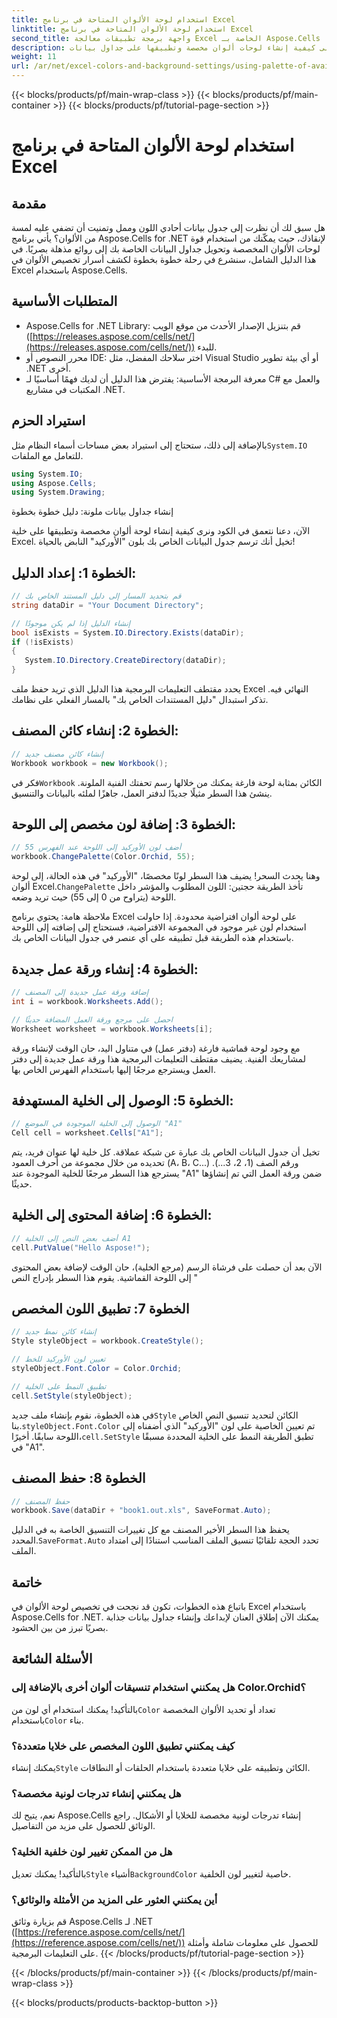 ```yaml
---
title: استخدام لوحة الألوان المتاحة في برنامج Excel
linktitle: استخدام لوحة الألوان المتاحة في برنامج Excel
second_title: واجهة برمجة تطبيقات معالجة Excel الخاصة بـ Aspose.Cells .NET
description: تعرف على كيفية إنشاء لوحات ألوان مخصصة وتطبيقها على جداول بيانات Excel باستخدام Aspose.Cells for .NET. عزز المظهر المرئي لبياناتك باستخدام الألوان النابضة بالحياة وخيارات التنسيق.
weight: 11
url: /ar/net/excel-colors-and-background-settings/using-palette-of-available-colors/
---
```


{{< blocks/products/pf/main-wrap-class >}}
{{< blocks/products/pf/main-container >}}
{{< blocks/products/pf/tutorial-page-section >}}

# استخدام لوحة الألوان المتاحة في برنامج Excel

## مقدمة
هل سبق لك أن نظرت إلى جدول بيانات أحادي اللون وممل وتمنيت أن تضفي عليه لمسة من الألوان؟ يأتي برنامج Aspose.Cells for .NET لإنقاذك، حيث يمكّنك من استخدام قوة لوحات الألوان المخصصة وتحويل جداول البيانات الخاصة بك إلى روائع مذهلة بصريًا. في هذا الدليل الشامل، سنشرع في رحلة خطوة بخطوة لكشف أسرار تخصيص الألوان في Excel باستخدام Aspose.Cells. 

## المتطلبات الأساسية

- Aspose.Cells for .NET Library: قم بتنزيل الإصدار الأحدث من موقع الويب ([https://releases.aspose.com/cells/net/](https://releases.aspose.com/cells/net/)) للبدء. 
- محرر النصوص أو IDE: اختر سلاحك المفضل، مثل Visual Studio أو أي بيئة تطوير .NET أخرى. 
- معرفة البرمجة الأساسية: يفترض هذا الدليل أن لديك فهمًا أساسيًا لـ C# والعمل مع المكتبات في مشاريع .NET.

## استيراد الحزم

 بالإضافة إلى ذلك، ستحتاج إلى استيراد بعض مساحات أسماء النظام مثل`System.IO` للتعامل مع الملفات. 

```csharp
using System.IO;
using Aspose.Cells;
using System.Drawing;
```

إنشاء جداول بيانات ملونة: دليل خطوة بخطوة

الآن، دعنا نتعمق في الكود ونرى كيفية إنشاء لوحة ألوان مخصصة وتطبيقها على خلية Excel. تخيل أنك ترسم جدول البيانات الخاص بك بلون "الأوركيد" النابض بالحياة!

## الخطوة 1: إعداد الدليل:

```csharp
// قم بتحديد المسار إلى دليل المستند الخاص بك
string dataDir = "Your Document Directory";

// إنشاء الدليل إذا لم يكن موجودًا
bool isExists = System.IO.Directory.Exists(dataDir);
if (!isExists)
{
   System.IO.Directory.CreateDirectory(dataDir);
}
```

يحدد مقتطف التعليمات البرمجية هذا الدليل الذي تريد حفظ ملف Excel النهائي فيه. تذكر استبدال "دليل المستندات الخاص بك" بالمسار الفعلي على نظامك.

## الخطوة 2: إنشاء كائن المصنف:

```csharp
// إنشاء كائن مصنف جديد
Workbook workbook = new Workbook();
```

 فكر في`Workbook` الكائن بمثابة لوحة فارغة يمكنك من خلالها رسم تحفتك الفنية الملونة. ينشئ هذا السطر مثيلًا جديدًا لدفتر العمل، جاهزًا لملئه بالبيانات والتنسيق.

## الخطوة 3: إضافة لون مخصص إلى اللوحة:

```csharp
// أضف لون الأوركيد إلى اللوحة عند الفهرس 55
workbook.ChangePalette(Color.Orchid, 55);
```

وهنا يحدث السحر! يضيف هذا السطر لونًا مخصصًا، "الأوركيد" في هذه الحالة، إلى لوحة ألوان Excel.`ChangePalette` تأخذ الطريقة حجتين: اللون المطلوب والمؤشر داخل اللوحة (يتراوح من 0 إلى 55) حيث تريد وضعه. 

ملاحظة هامة: يحتوي برنامج Excel على لوحة ألوان افتراضية محدودة. إذا حاولت استخدام لون غير موجود في المجموعة الافتراضية، فستحتاج إلى إضافته إلى اللوحة باستخدام هذه الطريقة قبل تطبيقه على أي عنصر في جدول البيانات الخاص بك.

## الخطوة 4: إنشاء ورقة عمل جديدة:

```csharp
// إضافة ورقة عمل جديدة إلى المصنف
int i = workbook.Worksheets.Add();

// احصل على مرجع ورقة العمل المضافة حديثًا
Worksheet worksheet = workbook.Worksheets[i];
```

مع وجود لوحة قماشية فارغة (دفتر عمل) في متناول اليد، حان الوقت لإنشاء ورقة لمشاريعك الفنية. يضيف مقتطف التعليمات البرمجية هذا ورقة عمل جديدة إلى دفتر العمل ويسترجع مرجعًا إليها باستخدام الفهرس الخاص بها.

## الخطوة 5: الوصول إلى الخلية المستهدفة:

```csharp
// الوصول إلى الخلية الموجودة في الموضع "A1"
Cell cell = worksheet.Cells["A1"];
```

تخيل أن جدول البيانات الخاص بك عبارة عن شبكة عملاقة. كل خلية لها عنوان فريد، يتم تحديده من خلال مجموعة من أحرف العمود (A، B، C...) ورقم الصف (1، 2، 3...). يسترجع هذا السطر مرجعًا للخلية الموجودة عند "A1" ضمن ورقة العمل التي تم إنشاؤها حديثًا.

## الخطوة 6: إضافة المحتوى إلى الخلية:

```csharp
// أضف بعض النص إلى الخلية A1
cell.PutValue("Hello Aspose!");
```

الآن بعد أن حصلت على فرشاة الرسم (مرجع الخلية)، حان الوقت لإضافة بعض المحتوى إلى اللوحة القماشية. يقوم هذا السطر بإدراج النص "

## الخطوة 7: تطبيق اللون المخصص

```csharp
// إنشاء كائن نمط جديد
Style styleObject = workbook.CreateStyle();

// تعيين لون الأوركيد للخط
styleObject.Font.Color = Color.Orchid;

// تطبيق النمط على الخلية
cell.SetStyle(styleObject);
```

 في هذه الخطوة، نقوم بإنشاء ملف جديد`Style` الكائن لتحديد تنسيق النص الخاص بنا.`styleObject.Font.Color` تم تعيين الخاصية على لون "الأوركيد" الذي أضفناه إلى اللوحة سابقًا. أخيرًا،`cell.SetStyle` تطبق الطريقة النمط على الخلية المحددة مسبقًا في "A1".

## الخطوة 8: حفظ المصنف

```csharp
// حفظ المصنف
workbook.Save(dataDir + "book1.out.xls", SaveFormat.Auto);
```

يحفظ هذا السطر الأخير المصنف مع كل تغييرات التنسيق الخاصة به في الدليل المحدد.`SaveFormat.Auto` تحدد الحجة تلقائيًا تنسيق الملف المناسب استنادًا إلى امتداد الملف.

## خاتمة

باتباع هذه الخطوات، تكون قد نجحت في تخصيص لوحة الألوان في Excel باستخدام Aspose.Cells for .NET. يمكنك الآن إطلاق العنان لإبداعك وإنشاء جداول بيانات جذابة بصريًا تبرز من بين الحشود. 

## الأسئلة الشائعة

### هل يمكنني استخدام تنسيقات ألوان أخرى بالإضافة إلى Color.Orchid؟
 بالتأكيد! يمكنك استخدام أي لون من`Color` تعداد أو تحديد الألوان المخصصة باستخدام`Color` بناء.

### كيف يمكنني تطبيق اللون المخصص على خلايا متعددة؟
 يمكنك إنشاء`Style` الكائن وتطبيقه على خلايا متعددة باستخدام الحلقات أو النطاقات.

### هل يمكنني إنشاء تدرجات لونية مخصصة؟
نعم، يتيح لك Aspose.Cells إنشاء تدرجات لونية مخصصة للخلايا أو الأشكال. راجع الوثائق للحصول على مزيد من التفاصيل.

### هل من الممكن تغيير لون خلفية الخلية؟
بالتأكيد! يمكنك تعديل`Style` أشياء`BackgroundColor` خاصية لتغيير لون الخلفية.

### أين يمكنني العثور على المزيد من الأمثلة والوثائق؟
قم بزيارة وثائق Aspose.Cells لـ .NET ([https://reference.aspose.com/cells/net/](https://reference.aspose.com/cells/net/)) للحصول على معلومات شاملة وأمثلة على التعليمات البرمجية.
{{< /blocks/products/pf/tutorial-page-section >}}

{{< /blocks/products/pf/main-container >}}
{{< /blocks/products/pf/main-wrap-class >}}

{{< blocks/products/products-backtop-button >}}
